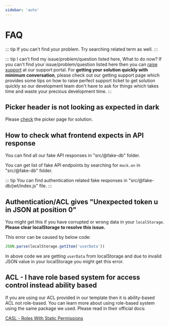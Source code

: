 ```yaml
---
sidebar: 'auto'
---
```


# FAQ

::: tip
If you can't find your problem. Try searching related term as well.
:::

::: tip I can't find my issue/problem/question listed here, What to do now?
If you can't find your issue/problem/question listed here then you can [raise support](/guide/getting-started/support.md) at our support portal. For **getting your solution quickly with minimum conversation**, please check out our getting support page which provides some tips on how to raise perfect support ticket to get solution quickly so our development team don't have to ask for things which takes time and waste your precious development time.
:::

## Picker header is not looking as expected in dark

Please [check](/guide/components/picker.md) the picker page for solution.

## How to check what frontend expects in API response

You can find all our fake API responses in "src/@fake-db" folder.

You can get list of fake API endpoints by searching for `mock.on` in "src/@fake-db" folder.

::: tip
You can find authentication related fake responses in "src/@fake-db/jwt/index.js" file.
:::

## Authentication/ACL gives "Unexpected token u in JSON at position 0"

You might get this if you have corrupted or wrong data in your `localStorage`. **Please clear localStorage to resolve this issue.**

This error can be caused by below code:

```js
JSON.parse(localStorage.getItem('userData'))
```

In above code we are getting `userData` from localStorage and due to invalid JSON value in your localStorage you might get this error.

## ACL - I have role based system for access control instead ability based

If you are using our ACL provided in our template then it is ability-based ACL not role-based. You can learn more about using role-based system using the same package we used. Please read in their official docs:

[CASL - Roles With Static Permissions](https://casl.js.org/v5/en/cookbook/roles-with-static-permissions)
